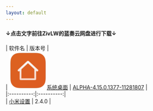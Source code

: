```yaml
---
layout: default
---
```


#### ↓点击文字前往ZivLW的蓝奏云网盘进行下载↓  

| 软件名 | 版本号 |  
| ![LOGO](assets/img/logo_MiuiHome.png)[系统桌面](https://miui-daily.github.io/MiuiHome) | [ALPHA-4.15.0.1377-11281807](https://www.lanzous.com/tp/i7nrn8d) |  
|:----------:|:----------:|  
| [小米设置](https://github.com/MIUI-daily/MiSettings/releases) | 2.4.0 |  
